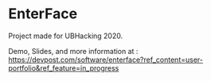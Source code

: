 # EnterFace
Project made for UBHacking 2020. 

Demo, Slides, and more information at :
https://devpost.com/software/enterface?ref_content=user-portfolio&ref_feature=in_progress
